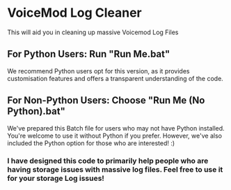 # VoiceMod Log Cleaner
This will aid you in cleaning up massive Voicemod Log Files

## For Python Users: Run "Run Me.bat"
We recommend Python users opt for this version, as it provides customisation features and offers a transparent understanding of the code.

## For Non-Python Users: Choose "Run Me (No Python).bat"
We've prepared this Batch file for users who may not have Python installed. You're welcome to use it without Python if you prefer. However, we've also included the Python option for those who are interested! :)

### I have designed this code to primarily help people who are having storage issues with massive log files. Feel free to use it for your storage Log issues!
